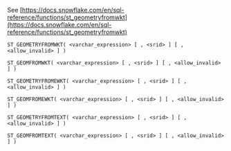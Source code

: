 See [https://docs.snowflake.com/en/sql-reference/functions/st_geometryfromwkt](https://docs.snowflake.com/en/sql-reference/functions/st_geometryfromwkt)
```
ST_GEOMETRYFROMWKT( <varchar_expression> [ , <srid> ] [ , <allow_invalid> ] )

ST_GEOMFROMWKT( <varchar_expression> [ , <srid> ] [ , <allow_invalid> ] )

ST_GEOMETRYFROMEWKT( <varchar_expression> [ , <srid> ] [ , <allow_invalid> ] )

ST_GEOMFROMEWKT( <varchar_expression> [ , <srid> ] [ , <allow_invalid> ] )

ST_GEOMETRYFROMTEXT( <varchar_expression> [ , <srid> ] [ , <allow_invalid> ] )

ST_GEOMFROMTEXT( <varchar_expression> [ , <srid> ] [ , <allow_invalid> ] )
```

